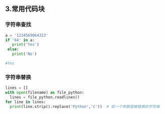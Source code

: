 ## 3.常用代码块

### 字符串查找
```python
a = '1234569064323'
if '64' in a:
   print('Yes')
 else:
   print('No')
 
#Yes
```

### 字符串替换

```python
lines = []
with open(filename) as file_python:
  lines = file_python.readlines()
for line in lines:
  print(line.strip().replace('Python','C'))  # 前一个参数是被替换的字符串
```